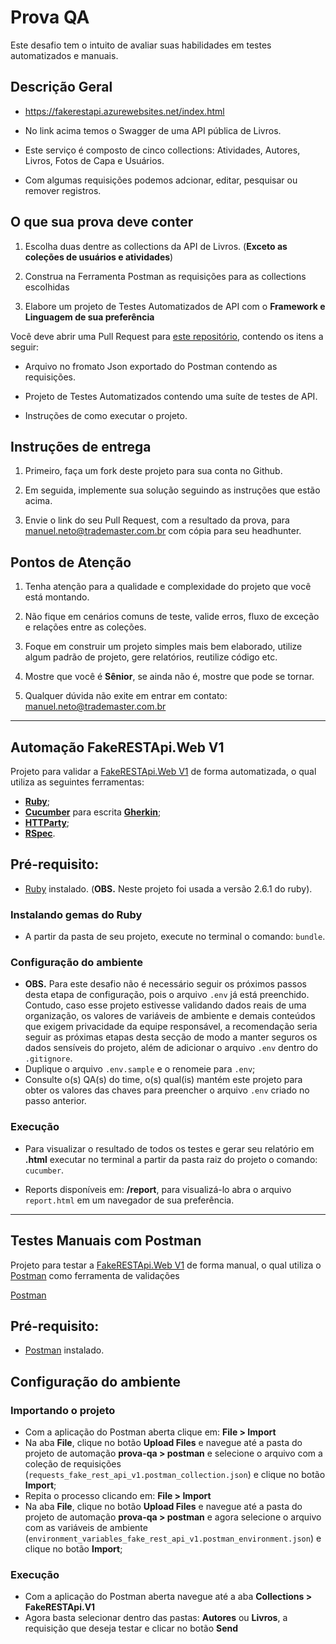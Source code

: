 # Prova QA

Este desafio tem o intuito de avaliar suas habilidades em testes automatizados e manuais.

## Descrição Geral

- https://fakerestapi.azurewebsites.net/index.html

- No link acima temos o Swagger de uma API pública de Livros.

- Este serviço é composto de cinco collections: Atividades, Autores, Livros, Fotos de Capa e Usuários.

- Com algumas requisições podemos adcionar, editar, pesquisar ou remover registros.

## O que sua prova deve conter

1. Escolha duas dentre as collections da API de Livros. (**Exceto as coleções de usuários e atividades**)

2. Construa na Ferramenta Postman as requisições para as collections escolhidas

3. Elabore um projeto de Testes Automatizados de API com o **Framework e Linguagem de sua preferência**

Você deve abrir uma Pull Request para [este repositório](https://github.com/mbnetobr/prova-qa), contendo os itens a seguir:

- Arquivo no fromato Json exportado do Postman contendo as requisições.

- Projeto de Testes Automatizados contendo uma suíte de testes de API.

- Instruções de como executar o projeto.

## Instruções de entrega

1. Primeiro, faça um fork deste projeto para sua conta no Github.
 
2. Em seguida, implemente sua solução seguindo as instruções que estão acima.

3. Envie o link do seu Pull Request, com a resultado da prova, para manuel.neto@trademaster.com.br com cópia para seu headhunter.

## Pontos de Atenção

1. Tenha atenção para a qualidade e complexidade do projeto que você está montando.

2. Não fique em cenários comuns de teste, valide erros, fluxo de exceção e relações entre as coleções.

3. Foque em construir um projeto simples mais bem elaborado, utilize algum padrão de projeto, gere relatórios, reutilize código etc.

4. Mostre que você é **Sênior**, se ainda não é, mostre que pode se tornar.

5. Qualquer dúvida não exite em entrar em contato: manuel.neto@trademaster.com.br

---

## Automação FakeRESTApi.Web V1

  Projeto para validar a [FakeRESTApi.Web V1](https://fakerestapi.azurewebsites.net/index.html) de forma automatizada, o qual utiliza as seguintes ferramentas:

  - **[Ruby](https://www.ruby-lang.org/en/)**;
  - **[Cucumber](https://cucumber.io)** para escrita **[Gherkin](https://cucumber.io/docs/gherkin/reference/)**;
  - **[HTTParty](https://github.com/jnunemaker/httparty)**;
  - **[RSpec](https://github.com/rspec/rspec)**.

## Pré-requisito: 

  - [Ruby](https://www.digitalocean.com/community/tutorials/how-to-install-ruby-on-rails-with-rbenv-on-ubuntu-18-04-pt) instalado. (**OBS.** Neste projeto foi usada a versão 2.6.1 do ruby).

### Instalando gemas do Ruby

  - A partir da pasta de seu projeto, execute no terminal o comando: `bundle`.

### Configuração do ambiente

  - **OBS.** Para este desafio não é necessário seguir os próximos passos desta etapa de configuração, pois o arquivo `.env` já está preenchido. Contudo, caso esse projeto estivesse validando dados reais de uma organização, os valores de variáveis de ambiente e demais conteúdos que exigem privacidade da equipe responsável, a recomendação seria seguir as próximas etapas desta secção de modo a manter seguros os dados sensíveis do projeto, além de adicionar o arquivo `.env` dentro do `.gitignore`.
  - Duplique o arquivo `.env.sample` e o renomeie para `.env`;
  - Consulte o(s) QA(s) do time, o(s) qual(is) mantém este projeto para obter os valores das chaves para preencher o arquivo `.env` criado no passo anterior.

### Execução

  - Para visualizar o resultado de todos os testes e gerar seu relatório em **.html** executar no terminal a partir da pasta raiz do projeto o comando: `cucumber`.

  - Reports disponíveis em: **/report**, para visualizá-lo abra o arquivo `report.html` em um navegador de sua preferência.

---

## Testes Manuais com Postman

  Projeto para testar a [FakeRESTApi.Web V1](https://fakerestapi.azurewebsites.net/index.html) de forma manual, o qual utiliza o [Postman](https://www.postman.com) como ferramenta de validações

  [Postman](https://www.postman.com/downloads)

## Pré-requisito: 

  - [Postman](https://www.postman.com/downloads) instalado.

## Configuração do ambiente

### Importando o projeto

  - Com a aplicação do Postman aberta clique em: **File > Import**
  - Na aba **File**, clique no botão **Upload Files** e navegue até a pasta do projeto de automação **prova-qa > postman** e selecione o arquivo com a coleção de requisições (`requests_fake_rest_api_v1.postman_collection.json`) e clique no botão **Import**;
  - Repita o processo clicando em: **File > Import**
  - Na aba **File**, clique no botão **Upload Files** e navegue até a pasta do projeto de automação **prova-qa > postman** e agora selecione o arquivo com as variáveis de ambiente (`environment_variables_fake_rest_api_v1.postman_environment.json`) e clique no botão **Import**;

### Execução

  - Com a aplicação do Postman aberta navegue até a aba **Collections > FakeRESTApi.V1**
  - Agora basta selecionar dentro das pastas: **Autores** ou **Livros**, a requisição que deseja testar e clicar no botão **Send**